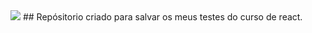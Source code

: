 <img src="https://upload.wikimedia.org/wikipedia/commons/a/a7/React-icon.svg"/>
## Repósitorio criado para salvar os meus testes do curso de react.




